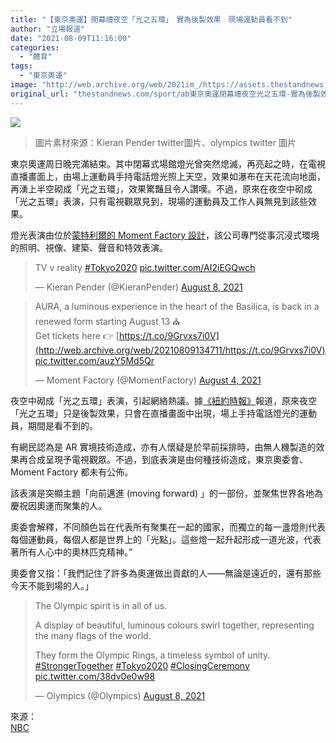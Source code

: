 ```yaml
---
title: "【東京奧運】閉幕禮夜空「光之五環」　實為後製效果　現場運動員看不到"
author: "立場報道"
date: "2021-08-09T11:16:00"
categories:
  - "體育"
tags:
  - "東京奧運"
image: "http://web.archive.org/web/2021im_/https://assets.thestandnews.com/media/photos/tokyo-02.png"
original_url: "thestandnews.com/sport/ab東京奧運閉幕禮夜空光之五環-實為後製效果-現場運動員看不到"
---
```

![](http://web.archive.org/web/2021im_/https://assets.thestandnews.com/media/photos/tokyo-02.png)
> 圖片素材來源：Kieran Pender twitter圖片、olympics twitter 圖片

東京奧運周日晚完滿結束。其中閉幕式場館燈光曾突然熄滅，再亮起之時，在電視直播畫面上，由場上運動員手持電話燈光照上天空，效果如瀑布在天花流向地面，再湧上半空砌成「光之五環」，效果驚豔且令人讚嘆。不過，原來在夜空中砌成「光之五環」表演，只有電視觀眾見到，現場的運動員及工作人員無見到該些效果。

燈光表演由位於[蒙特利爾的 Moment Factory 設計](http://web.archive.org/web/20210809134711/https://momentfactory.com/home)，該公司專門從事沉浸式環境的照明、視像、建築、聲音和特效表演。

> TV v reality [#Tokyo2020](http://web.archive.org/web/20210809134711/https://twitter.com/hashtag/Tokyo2020?src=hash&ref_src=twsrc%5Etfw) [pic.twitter.com/AI2iEGQwch](http://web.archive.org/web/20210809134711/https://t.co/AI2iEGQwch)
> 
> — Kieran Pender (@KieranPender) [August 8, 2021](http://web.archive.org/web/20210809134711/https://twitter.com/KieranPender/status/1424335830454132740?ref_src=twsrc%5Etfw)

> AURA, a luminous experience in the heart of the Basilica, is back in a renewed form starting August 13 ⛪  
> Get tickets here 👉 [https://t.co/9Grvxs7i0V](http://web.archive.org/web/20210809134711/https://t.co/9Grvxs7i0V) [pic.twitter.com/auzY5Md5Qr](http://web.archive.org/web/20210809134711/https://t.co/auzY5Md5Qr)
> 
> — Moment Factory (@MomentFactory) [August 4, 2021](http://web.archive.org/web/20210809134711/https://twitter.com/MomentFactory/status/1422924189355462660?ref_src=twsrc%5Etfw)

夜空中砌成「光之五環」表演，引起網絡熱議。據[《紐約時報》](http://web.archive.org/web/20210809134711/https://www.nytimes.com/2021/08/08/sports/olympics/closing-ceremony-olympic-rings-floating.html?fbclid=IwAR0tot_gaMAg8KkvEx-_OF7uekb_nyvH13zeEObB1ku3thwBfVqFlDUnOyM)報道，原來夜空「光之五環」只是後製效果，只會在直播畫面中出現，場上手持電話燈光的運動員，期間是看不到的。

有網民認為是 AR 實境技術造成，亦有人懷疑是於早前採排時，由無人機製造的效果再合成呈現予電視觀眾。不過，到底表演是由何種技術造成，東京奧委會、 Moment Factory 都未有公佈。

該表演是突顯主題「向前邁進 (moving forward) 」的一部份，並聚焦世界各地為慶祝因奧運而聚集的人。

奧委會解釋，不同顏色旨在代表所有聚集在一起的國家，而獨立的每一盞燈則代表每個運動員，每個人都是世界上的「光點」。這些燈一起升起形成一道光波，代表著所有人心中的奧林匹克精神。”

奧委會又指：「我們記住了許多為奧運做出貢獻的人——無論是遠近的，還有那些今天不能到場的人。」

> The Olympic spirit is in all of us.  
>   
> A display of beautiful, luminous colours swirl together, representing the many flags of the world.  
>   
> They form the Olympic Rings, a timeless symbol of unity. [#StrongerTogether](http://web.archive.org/web/20210809134711/https://twitter.com/hashtag/StrongerTogether?src=hash&ref_src=twsrc%5Etfw) [#Tokyo2020](http://web.archive.org/web/20210809134711/https://twitter.com/hashtag/Tokyo2020?src=hash&ref_src=twsrc%5Etfw) [#ClosingCeremony](http://web.archive.org/web/20210809134711/https://twitter.com/hashtag/ClosingCeremony?src=hash&ref_src=twsrc%5Etfw) [pic.twitter.com/38dv0e0w98](http://web.archive.org/web/20210809134711/https://t.co/38dv0e0w98)
> 
> — Olympics (@Olympics) [August 8, 2021](http://web.archive.org/web/20210809134711/https://twitter.com/Olympics/status/1424337113433186308?ref_src=twsrc%5Etfw)

來源：  
[NBC](http://web.archive.org/web/20210809134711/https://www.nbcdfw.com/news/sports/tokyo-summer-olympics/this-is-the-meaning-behind-the-tokyo-closing-ceremony-light-rings-display/2713168/)